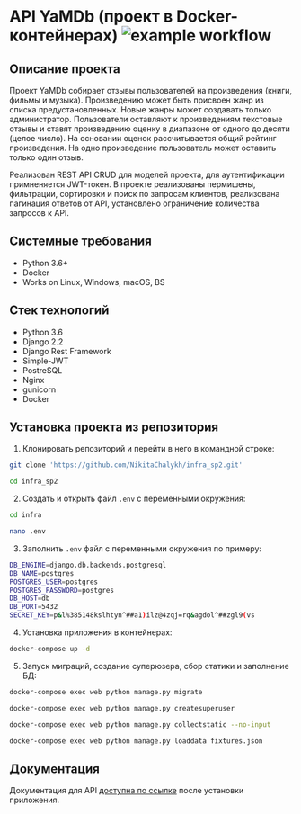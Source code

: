 API YaMDb (проект в Docker-контейнерах)
![example workflow](https://github.com/NikitaChalykh/yamdb_final/actions/workflows/yamdb_workflow.yml/badge.svg)
=====

Описание проекта
----------
Проект YaMDb собирает отзывы пользователей на произведения (книги, фильмы и музыка). Произведению может быть присвоен жанр из списка предустановленных.
Новые жанры может создавать только администратор.
Пользователи оставляют к произведениям текстовые отзывы
и ставят произведению оценку в диапазоне от одного до десяти (целое число). На основании оценок рассчитывается общий рейтинг произведения.
На одно произведение пользователь может оставить только один отзыв.

Реализован REST API CRUD для моделей проекта, для аутентификации примненяется JWT-токен.
В проекте реализованы пермишены, фильтрации, сортировки и поиск по запросам клиентов, реализована пагинация ответов от API, установлено ограничение количества запросов к API.

Системные требования
----------
* Python 3.6+
* Docker
* Works on Linux, Windows, macOS, BS

Стек технологий
----------
* Python 3.6
* Django 2.2
* Django Rest Framework
* Simple-JWT
* PostreSQL
* Nginx
* gunicorn
* Docker

Установка проекта из репозитория
----------
1. Клонировать репозиторий и перейти в него в командной строке:
```bash 
git clone 'https://github.com/NikitaChalykh/infra_sp2.git'

cd infra_sp2
```
2. Cоздать и открыть файл ```.env``` с переменными окружения:
```bash 
cd infra

nano .env
```
3. Заполнить ```.env``` файл с переменными окружения по примеру:
```bash 
DB_ENGINE=django.db.backends.postgresql
DB_NAME=postgres 
POSTGRES_USER=postgres 
POSTGRES_PASSWORD=postgres
DB_HOST=db 
DB_PORT=5432 
SECRET_KEY=p&l%385148kslhtyn^##a1)ilz@4zqj=rq&agdol^##zgl9(vs
```

4. Установка приложения в контейнерах:
```bash 
docker-compose up -d
```
5. Запуск миграций, создание суперюзера, сбор статики и заполнение БД:
```bash 
docker-compose exec web python manage.py migrate

docker-compose exec web python manage.py createsuperuser

docker-compose exec web python manage.py collectstatic --no-input 

docker-compose exec web python manage.py loaddata fixtures.json
```
Документация
----------
Документация для API [доступна по ссылке](http://localhost/redoc/) после установки приложения.
